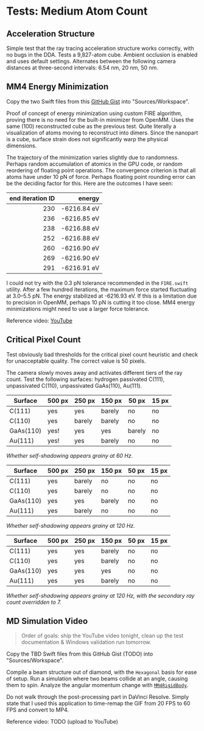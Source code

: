 # Tests: Medium Atom Count

## Acceleration Structure

Simple test that the ray tracing acceleration structure works correctly, with no bugs in the DDA. Tests a 9,827-atom cube. Ambient occlusion is enabled and uses default settings. Alternates between the following camera distances at three-second intervals: 6.54 nm, 20 nm, 50 nm.

## MM4 Energy Minimization

Copy the two Swift files from this [GitHub Gist](https://gist.github.com/philipturner/cc15677a76178521176eb64b362b8b34) into "Sources/Workspace".

Proof of concept of energy minimization using custom FIRE algorithm, proving there is no need for the built-in minimizer from OpenMM. Uses the same (100) reconstructed cube as the previous test. Quite literally a visualization of atoms moving to reconstruct into dimers. Since the nanopart is a cube, surface strain does not significantly warp the physical dimensions.

The trajectory of the minimization varies slightly due to randomness. Perhaps random accumulation of atomics in the GPU code, or random reordering of floating point operations. The convergence criterion is that all atoms have under 10 pN of force. Perhaps floating point rounding error can be the deciding factor for this. Here are the outcomes I have seen:

| end iteration ID | energy      |
| ---------------: | ----------: |
| 230              | -6216.84 eV |
| 236              | -6216.85 eV |
| 238              | -6216.88 eV |
| 252              | -6216.88 eV |
| 260              | -6216.90 eV |
| 269              | -6216.90 eV |
| 291              | -6216.91 eV |

I could not try with the 0.3 pN tolerance recommended in the `FIRE.swift` utility. After a few hundred iterations, the maximum force started fluctuating at 3.0&ndash;5.5 pN. The energy stabilized at -6216.93 eV. If this is a limitation due to precision in OpenMM, perhaps 10 pN is cutting it too close. MM4 energy minimizations might need to use a larger force tolerance.

Reference video: [YouTube](https://youtube.com/shorts/2B3KiKqO_Wc)

## Critical Pixel Count

Test obviously bad thresholds for the critical pixel count heuristic and check for unacceptable quality. The correct value is 50 pixels.

The camera slowly moves away and activates different tiers of the ray count. Test the following surfaces: hydrogen passivated C(111), unpassivated C(110), unpassivated GaAs(110), Au(111).

| Surface   | 500 px | 250 px | 150 px | 50 px  | 15 px  |
| --------- | ------ | ------ | ------ | ------ | ------ |
| C(111)    | yes    | yes    | barely | no     | no     |
| C(110)    | yes    | barely | barely | no     | no     |
| GaAs(110) | yes!   | yes    | yes    | barely | no     |
| Au(111)   | yes!   | yes    | barely | no     | no     |

_Whether self-shadowing appears grainy at 60 Hz._

| Surface   | 500 px | 250 px | 150 px | 50 px  | 15 px  |
| --------- | ------ | ------ | ------ | ------ | ------ |
| C(111)    | yes    | barely | no     | no     | no     |
| C(110)    | yes    | barely | no     | no     | no     |
| GaAs(110) | yes    | yes    | barely | no     | no     |
| Au(111)   | yes    | barely | no     | no     | no     |

_Whether self-shadowing appears grainy at 120 Hz._

| Surface   | 500 px | 250 px | 150 px | 50 px  | 15 px  |
| --------- | ------ | ------ | ------ | ------ | ------ |
| C(111)    | yes    | yes    | barely | no     | no     |
| C(110)    | yes    | yes    | barely | no     | no     |
| GaAs(110) | yes    | yes    | yes    | no     | no     |
| Au(111)   | yes    | yes    | barely | no     | no     |

_Whether self-shadowing appears grainy at 120 Hz, with the secondary ray count overridden to 7._

## MD Simulation Video

> Order of goals: ship the YouTube video tonight, clean up the test documentation & Windows validation run tomorrow.

Copy the TBD Swift files from this GitHub Gist (TODO) into "Sources/Workspace".

Compile a beam structure out of diamond, with the `Hexagonal` basis for ease of setup. Run a simulation where two beams collide at an angle, causing them to spin. Analyze the angular momentum change with [`MM4RigidBody`](https://philipturner.github.io/MM4/documentation/mm4/mm4rigidbody).

Do not walk through the post-processing part in DaVinci Resolve. Simply state that I used this application to time-remap the GIF from 20 FPS to 60 FPS and convert to MP4.

Reference video: TODO (upload to YouTube)
